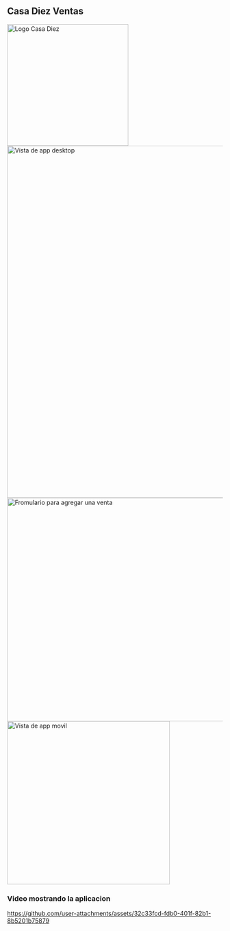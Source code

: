 ## Casa Diez Ventas


<img src="https://github.com/user-attachments/assets/8103b70d-4165-4552-929f-93b81fedd31c" alt="Logo Casa Diez" width="283" height="283">

<img src="https://github.com/user-attachments/assets/2951352b-8963-464a-9ad6-1ee94780dc33" alt="Vista de app desktop" width="820" height="auto">

<img src="https://github.com/user-attachments/assets/7f4c01d4-62ea-42c2-ac32-01d21c9eaec5" alt="Fromulario para agregar una venta" width="520" height="auto">
<br>
<img src="https://github.com/user-attachments/assets/186a11fe-1454-4b25-b167-a97ed3acb836" alt="Vista de app movil" width="380" height="auto">

### Video mostrando la aplicacion

https://github.com/user-attachments/assets/32c33fcd-fdb0-401f-82b1-8b5201b75879

